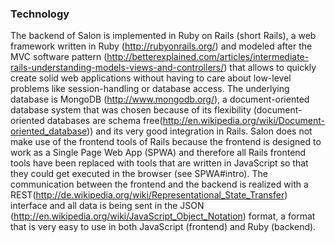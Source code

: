 ### Technology
The backend of Salon is implemented in Ruby on Rails (short Rails), a web framework written in Ruby (http://rubyonrails.org/) and modeled after the MVC software pattern (http://betterexplained.com/articles/intermediate-rails-understanding-models-views-and-controllers/) that allows to quickly create solid web applications without having to care about low-level problems like session-handling or database access. The underlying database is MongoDB (http://www.mongodb.org/), a document-oriented database system that was chosen because of its flexibility (document-oriented databases are schema free(http://en.wikipedia.org/wiki/Document-oriented_database)) and its very good integration in Rails.
Salon does not make use of the frontend tools of Rails because the frontend is designed to work as a Single Page Web App (SPWA) and therefore all Rails frontend tools have been replaced with tools that are written in JavaScript so that they could get executed in the browser (see SPWA#intro).
The communication between the frontend and the backend is realized with a REST(http://de.wikipedia.org/wiki/Representational_State_Transfer) interface and all data is being sent in the JSON (http://en.wikipedia.org/wiki/JavaScript_Object_Notation) format, a format that is very easy to use in both JavaScript (frontend) and Ruby (backend).